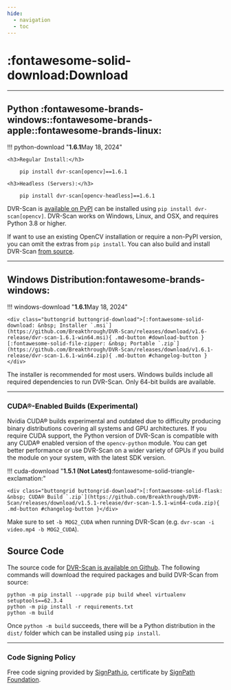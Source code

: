 ```yaml
---
hide:
  - navigation
  - toc
---
```



# :fontawesome-solid-download:Download
-------------------------------

## Python <span class="dvr-scan-download-icons">:fontawesome-brands-windows::fontawesome-brands-apple::fontawesome-brands-linux:</span>

!!! python-download "**1.6.1**<span class="dvr-scan-release-date">May 18, 2024</span>"

    <h3>Regular Install:</h3>

        pip install dvr-scan[opencv]==1.6.1

    <h3>Headless (Servers):</h3>

        pip install dvr-scan[opencv-headless]==1.6.1

DVR-Scan is [available on PyPI](https://pypi.org/project/dvr-scan/) can be installed using `pip install dvr-scan[opencv]`. DVR-Scan works on Windows, Linux, and OSX, and requires Python 3.8 or higher.

If want to use an existing OpenCV installation or require a non-PyPI version, you can omit the extras from `pip install`. You can also build and install DVR-Scan [from source](#source-code).


-------------------------------

## Windows Distribution<span class="dvr-scan-download-icons">:fontawesome-brands-windows:</span>

!!! windows-download "**1.6.1**<span class="dvr-scan-release-date">May 18, 2024</span>"

    <div class="buttongrid buttongrid-download">[:fontawesome-solid-download: &nbsp; Installer `.msi`](https://github.com/Breakthrough/DVR-Scan/releases/download/v1.6-release/dvr-scan-1.6.1-win64.msi){ .md-button #download-button }[:fontawesome-solid-file-zipper: &nbsp; Portable `.zip`](https://github.com/Breakthrough/DVR-Scan/releases/download/v1.6.1-release/dvr-scan-1.6.1-win64.zip){ .md-button #changelog-button }</div>


The installer is recommended for most users.  Windows builds include all required dependencies to run DVR-Scan.  Only 64-bit builds are available.


-------------------------------


<h3>CUDA®-Enabled Builds (Experimental)</h3>

Nvidia CUDA® builds experimental and outdated due to difficulty producing binary distributions covering all systems and GPU architectures. If you require CUDA support, the Python version of DVR-Scan is compatible with any CUDA® enabled version of the `opencv-python` module.  You can get better performance or use DVR-Scan on a wider variety of GPUs if you build the module on your system, with the latest SDK version.

!!! cuda-download "**1.5.1 (Not Latest)**<span class="dvr-scan-release-date">:fontawesome-solid-triangle-exclamation:</span>"

    <div class="buttongrid buttongrid-download">[:fontawesome-solid-flask: &nbsp; CUDA® Build `.zip`](https://github.com/Breakthrough/DVR-Scan/releases/download/v1.5.1-release/dvr-scan-1.5.1-win64-cuda.zip){ .md-button #changelog-button }</div>

Make sure to set `-b MOG2_CUDA` when running DVR-Scan (e.g. `dvr-scan -i video.mp4 -b MOG2_CUDA`).


## Source Code

The source code for [DVR-Scan is available on Github](https://github.com/Breakthrough/DVR-Scan).  The following commands will download the required packages and build DVR-Scan from source:


```
python -m pip install --upgrade pip build wheel virtualenv setuptools==62.3.4
python -m pip install -r requirements.txt
python -m build
```

Once `python -m build` succeeds, there will be a Python distribution in the `dist/` folder which can be installed using `pip install`.

<!--
-------------------------------

## Third-Party

Link to ffmpeg and other software.

-------------------------------
-->


-------------------------------


<h3>Code Signing Policy</h3>

Free code signing provided by [SignPath.io](https://signpath.io/), certificate by [SignPath Foundation](https://signpath.org/).

